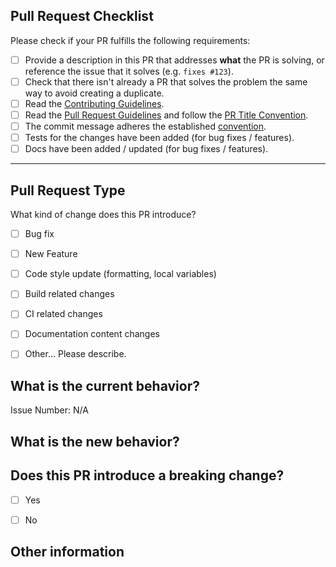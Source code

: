 <!-- Thank you for contributing! -->
## Pull Request Checklist
Please check if your PR fulfills the following requirements:

- [ ] Provide a description in this PR that addresses **what** the PR is solving, or reference the issue that it solves (e.g. `fixes #123`).
- [ ] Check that there isn't already a PR that solves the problem the same way to avoid creating a duplicate.
- [ ] Read the [Contributing Guidelines](https://github.com/pxeeio/hygieia/blob/main/CONTRIBUTING.md).
- [ ] Read the [Pull Request Guidelines](https://github.com/pxeeio/hygieia/blob/main/CONTRIBUTING.md#pull-request-guidelines) and follow the [PR Title Convention](https://github.com/pxeeio/hygieia/blob/main/.github/commit-convention.md).
- [ ] The commit message adheres the established [convention](https://github.com/pxeeio/hygieia/blob/main/.github/commit-convention.md).
- [ ] Tests for the changes have been added (for bug fixes / features).
- [ ] Docs have been added / updated (for bug fixes / features). 

---

## Pull Request Type
What kind of change does this PR introduce?
<!-- Please check the one that applies to this PR using "x". -->

- [ ] Bug fix
- [ ] New Feature
- [ ] Code style update (formatting, local variables)
- [ ] Build related changes
- [ ] CI related changes
- [ ] Documentation content changes
- [ ] Other... Please describe.


## What is the current behavior?
<!-- Please describe the current behavior that you are modifying, or link to a relevant issue. -->

Issue Number: N/A


## What is the new behavior?

<!-- Please describe the new behavior you implemented. -->


## Does this PR introduce a breaking change?

- [ ] Yes
- [ ] No


<!-- If this PR contains a breaking change, please describe the impact and migration path for existing applications below. -->


## Other information
